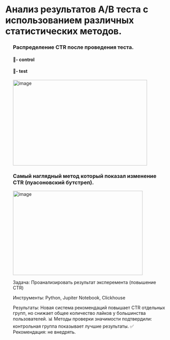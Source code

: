 # Анализ результатов A/B теста с использованием различных статистических методов.

<ol>

### Распределение CTR после проведения теста.
#### 🔴- control
#### 🔵- test
<img width="420" height="267" alt="image" src="https://github.com/user-attachments/assets/0f9c365d-e1f0-47df-8c25-6e89e189a7f7" />

### Самый наглядный метод который показал изменение CTR (пуасоновский бутстреп).
<img width="406" height="263" alt="image" src="https://github.com/user-attachments/assets/b261dfde-e42a-427c-be0f-a913fdf01aa4" />

<p> Задача: Проанализировать результат эксперемента (повышение CTR) </p>
<p> Инструменты: Python, Jupiter Notebook, Clickhouse </p>
<p> Результаты: Новая система рекомендаций повышает CTR отдельных групп, но снижает общее количество лайков у большинства пользователей.
📊 Методы проверки значимости подтвердили: контрольная группа показывает лучшие результаты.
✅ Рекомендация: не внедрять. </p>

</ol>
